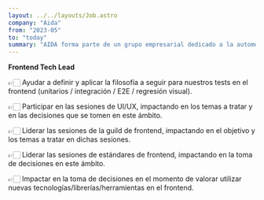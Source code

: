 ```yaml
---
layout: ../../layouts/Job.astro
company: "Aida"
from: "2023-05"
to: "today"
summary: "AIDA forma parte de un grupo empresarial dedicado a la automoción y la movilidad, que nació en Canarias hace más de 80 años y que gracias a su apuesta por la innovación y la tecnología está ya presente en más de 20 países."
---
```


**Frontend Tech Lead**

👉🏻 Ayudar a definir y aplicar la filosofía a seguir para nuestros tests en el frontend (unitarios / integración / E2E / regresión visual).

👉🏻 Participar en las sesiones de UI/UX, impactando en los temas a tratar y en las decisiones que se tomen en este ámbito.

👉🏻 Liderar las sesiones de la guild de frontend, impactando en el objetivo y los temas a tratar en dichas sesiones.

👉🏻 Liderar las sesiones de estándares de frontend, impactando en la toma de decisiones en este ámbito.

👉🏻 Impactar en la toma de decisiones en el momento de valorar utilizar nuevas tecnologías/librerías/herramientas en el frontend.
